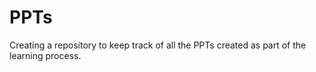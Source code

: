 # PPTs

Creating a repository to keep track of all the PPTs created as part of the learning process.
